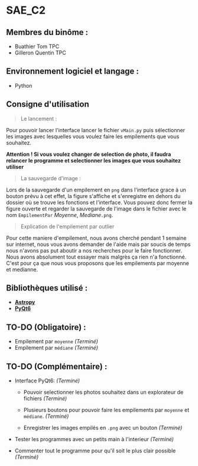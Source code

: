 # SAE_C2

## Membres du binôme : 

* Buathier Tom TPC
* Gilleron Quentin TPC

## Environnement logiciel et langage : 

* Python

## Consigne d'utilisation

> Le lancement :

Pour pouvoir lancer l'interface lancer le fichier `vMain.py` puis sélectionner les images avec lesquelles vous voulez faire les empilements que vous souhaitez.

**Attention ! Si vous voulez changer de selection de photo, il faudra relancer le programme et selectionner les images que vous souhaitez utiliser**

> La sauvegarde d'image :

Lors de la sauvegarde d'un empilement en `png` dans l'interface grace à un bouton prévu à cet effet, la figure s'affiche et s'enregistre en dehors du dossier où se trouve les fonctions et l'interface. Vous pouvez donc fermer la figure ouverte et regarder la sauvegarde de l'image dans le fichier avec le nom `EmpilementPar` *Moyenne*, *Mediane*`.png`.

> Explication de l'empilement par outlier

Pour cette maniere d'empilement, nous avons cherché pendant 1 semaine sur internet, nous vous avons demander de l'aide mais par soucis de temps nous n'avons pas put aboutir a nos recherches pour le faire fonctionner. Nous avons absolument tout essayer mais malgrès ça rien n'a fonctionné. C'est pour ça que nous vous proposons que les empilements par moyenne et medianne.

## Bibliothèques utilisé : 

* **[Astropy](https://www.astropy.org/)**
* **[PyQt6](https://www.riverbankcomputing.com/static/Docs/PyQt6/)**

## TO-DO (Obligatoire) :

* Empilement par `moyenne` *(Terminé)*
* Empilement par `médiane` *(Terminé)*

## TO-DO (Complémentaire) :

- Interface PyQt6: *(Terminé)*
    - Pouvoir selectionner les photos souhaitez dans un explorateur de fichiers *(Terminé)*

    - Plusieurs boutons pour pouvoir faire les empilements par `moyenne` et `médiane`. *(Terminé)*

    - Enregistrer les images empilés en `.png` avec un bouton *(Terminé)*
    
- Tester les programmes avec un petits main à l'interieur *(Terminé)*

- Commenter tout le programme pour qu'il soit le plus clair possible *(Terminé)*